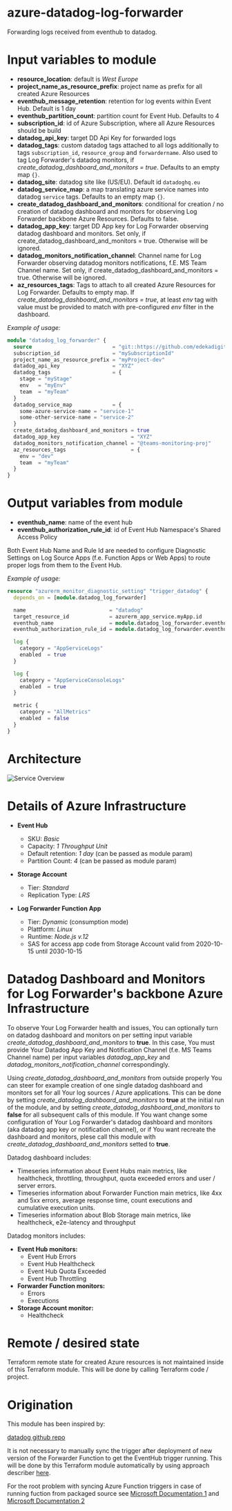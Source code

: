 # azure-datadog-log-forwarder

Forwarding logs received from eventhub to datadog.

# Input variables to module
* __resource_location__: default is _West Europe_
* __project_name_as_resource_prefix__: project name as prefix for all created Azure Resources
* __eventhub_message_retention__: retention for log events within Event Hub. Default is 1 day
* __eventhub_partition_count__: partition count for Event Hub. Defaults to 4
* __subscription_id__: id of Azure Subscription, where all Azure Resources should be build
* __datadog_api_key__: target DD Api Key for forwarded logs
* __datadog_tags__: custom datadog tags attached to all logs additionally to tags `subscription_id`, `resource_group` and `forwardername`. Also used to tag Log Forwarder's datadog monitors, if *create_datadog_dashboard_and_monitors = true*. Defaults to an empty map `{}`.
* __datadog_site__: datadog site like (US/EU). Default id `datadoghq.eu`
* __datadog_service_map__: a map translating azure service names into datadog `service` tags. Defaults to an empty map `{}`.
* __create_datadog_dashboard_and_monitors__: conditional for creation / no creation of datadog dashboard and monitors for observing Log Forwarder backbone Azure Resources. Defaults to false.
* __datadog_app_key__: target DD App key for Log Forwarder observing datadog dashboard and monitors. Set only, if create_datadog_dashboard_and_monitors = true. Otherwise will be ignored.
* __datadog_monitors_notification_channel__: Channel name for Log Forwarder observing datadog monitors notifications, f.E. MS Team Channel name. Set only, if create_datadog_dashboard_and_monitors = true. Otherwise will be ignored.
* __az_resources_tags__: Tags to attach to all created Azure Resources for Log Forwarder. Defaults to empty map. If *create_datadog_dashboard_and_monitors = true*, at least *env* tag with value must be provided to match with pre-configured *env* filter in the dashboard.

_Example of usage:_

```terraform
module "datadog_log_forwarder" {
  source                          = "git::https://github.com/edekadigital/terraform-azure-modules.git//terraform-azure-datadog-log-forwarder?ref=v0.1.0"
  subscription_id                 = "mySubscriptionId"
  project_name_as_resource_prefix = "myProject-dev"
  datadog_api_key                 = "XYZ"
  datadog_tags                    = { 
    stage = "myStage"
    env   = "myEnv"
    team  = "myTeam"
  }
  datadog_service_map             = {
    some-azure-service-name = "service-1"
    some-other-service-name = "service-2"
  }
  create_datadog_dashboard_and_monitors = true
  datadog_app_key                       = "XYZ"
  datadog_monitors_notification_channel = "@teams-monitoring-proj"
  az_resources_tags                     = {
    env = "dev"
    team  = "myTeam"
  }
}
```
# Output variables from module
* __eventhub_name__: name of the event hub
* __eventhub_authorization_rule_id__: id of Event Hub Namespace's Shared Access Policy

Both Event Hub Name and Rule Id are needed to configure Diagnostic Settings on Log Source Apps (f.e. Function Apps or Web Apps) to route proper logs from them to the Event Hub.

_Example of usage:_

```terraform
resource "azurerm_monitor_diagnostic_setting" "trigger_datadog" {
  depends_on = [module.datadog_log_forwarder]

  name                           = "datadog"
  target_resource_id             = azurerm_app_service.myApp.id
  eventhub_name                  = module.datadog_log_forwarder.eventhub_name
  eventhub_authorization_rule_id = module.datadog_log_forwarder.eventhub_authorization_rule_id

  log {
    category = "AppServiceLogs"
    enabled  = true
  }

  log {
    category = "AppServiceConsoleLogs"
    enabled  = true
  }

  metric {
    category = "AllMetrics"
    enabled  = false
  }
}
```

# Architecture

![Service Overview](docs/azure-dd-log-forwarder.png)

# Details of Azure Infrastructure

* __Event Hub__
    * SKU: _Basic_
    * Capacity: _1 Throughput Unit_
    * Default retention: _1 day_ (can be passed as module param)
    * Partition Count: _4_ (can be passed as module param)


* __Storage Account__
    * Tier: _Standard_
    * Replication Type: _LRS_


* __Log Forwarder Function App__
    * Tier: _Dynamic_ (consumption mode)
    * Plattform: _Linux_
    * Runtime: _Node.js v.12_
    * SAS for access app code from Storage Account valid from 2020-10-15 until 2030-10-15

# Datadog Dashboard and Monitors for Log Forwarder's backbone Azure Infrastructure

To observe Your Log Forwarder health and issues, You can optionally turn on datadog dashboard and monitors on per setting input variable *create_datadog_dashboard_and_monitors* to **true**.
In this case, You must provide Your Datadog App Key and Notification Channel (f.e. MS Teams Channel name) per input variables 
*datadog_app_key* and *datadog_monitors_notification_channel* correspondingly.

Using *create_datadog_dashboard_and_monitors* from outside properly You can steer for example creation of one single datadog dashboard and monitors set
for all Your log sources / Azure applications. This can be done by setting *create_datadog_dashboard_and_monitors* to **true** at the initial run
of the module, and by setting *create_datadog_dashboard_and_monitors* to **false** for all subsequent calls of this module.
If You want change some configuration of Your Log Forwarder's datadog dashboard and monitors (aka datadog app key or notification channel),
or if You want recreate the dashboard and monitors, plese call this module with *create_datadog_dashboard_and_monitors* setted to **true**.

Datadog dashboard includes:

* Timeseries information about Event Hubs main metrics, like healthcheck, throttling, throughput, quota exceeded errors and user / server errors.
* Timeseries information about Forwarder Function main metrics, like 4xx and 5xx errors, average response time, count executions and cumulative execution units.
* Timeseries information about Blob Storage main metrics, like healthcheck, e2e-latency and throughput

Datadog monitors includes:
* __Event Hub monitors:__
  * Event Hub Errors
  * Event Hub Healthcheck
  * Event Hub Quota Exceeded
  * Event Hub Throttling
* __Forwarder Function monitors:__
  * Errors 
  * Executions
* __Storage Account monitor:__
  * Healthcheck

# Remote / desired state

Terraform remote state for created Azure resources is not maintained inside of this Terraform module. This will be done by calling Terraform code / project.


# Origination

This module has been inspired by:

[datadog github repo](https://github.com/DataDog/datadog-serverless-functions/tree/master/azure/activity_logs_monitoring)

It is not necessary to manually sync the trigger after deployment of new version of the Forwarder Function to get the EventHub trigger running. This will be done by this Terraform module
automatically by using approach describer [here](https://ilhicas.com/2019/08/17/Terraform-local-exec-run-always.html).

For the root problem with syncing Azure Function triggers in case of running fuction from packaged source see [Microsoft Documentation 1](https://docs.microsoft.com/en-us/azure/azure-functions/run-functions-from-deployment-package#enabling-functions-to-run-from-a-package) and [Microsoft Documentation 2](https://docs.microsoft.com/en-us/azure/azure-functions/functions-deployment-technologies#trigger-syncing)
